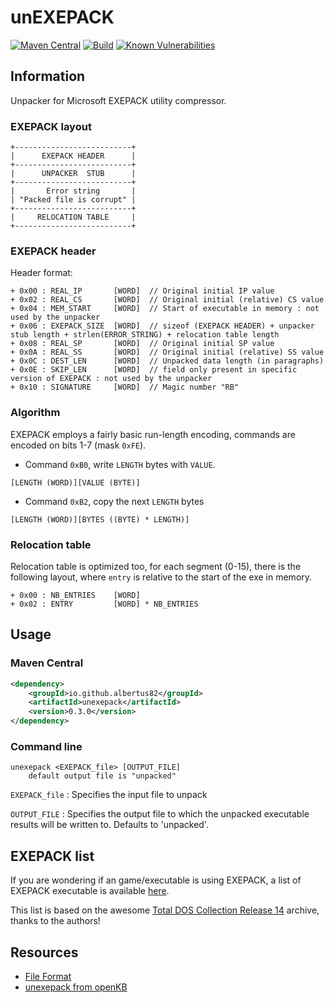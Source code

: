 unEXEPACK
=========

[![Maven Central](https://img.shields.io/maven-central/v/io.github.albertus82/unexepack)](https://mvnrepository.com/artifact/io.github.albertus82/unexepack)
[![Build](https://github.com/albertus82/unEXEPACK/actions/workflows/build.yml/badge.svg)](https://github.com/albertus82/unEXEPACK/actions)
[![Known Vulnerabilities](https://snyk.io/test/github/albertus82/unEXEPACK/badge.svg?targetFile=pom.xml)](https://snyk.io/test/github/albertus82/unEXEPACK?targetFile=pom.xml)

## Information

Unpacker for Microsoft EXEPACK utility compressor.

### EXEPACK layout

```
+--------------------------+
|      EXEPACK HEADER      |
+--------------------------+
|      UNPACKER  STUB      |
+--------------------------+
|       Error string       |
| "Packed file is corrupt" |
+--------------------------+
|     RELOCATION TABLE     |
+--------------------------+
```

### EXEPACK header

Header format:

```
+ 0x00 : REAL_IP       [WORD]  // Original initial IP value
+ 0x02 : REAL_CS       [WORD]  // Original initial (relative) CS value
+ 0x04 : MEM_START     [WORD]  // Start of executable in memory : not used by the unpacker
+ 0x06 : EXEPACK_SIZE  [WORD]  // sizeof (EXEPACK HEADER) + unpacker stub length + strlen(ERROR_STRING) + relocation table length
+ 0x08 : REAL_SP       [WORD]  // Original initial SP value
+ 0x0A : REAL_SS       [WORD]  // Original initial (relative) SS value
+ 0x0C : DEST_LEN      [WORD]  // Unpacked data length (in paragraphs)
+ 0x0E : SKIP_LEN      [WORD]  // field only present in specific version of EXEPACK : not used by the unpacker
+ 0x10 : SIGNATURE     [WORD]  // Magic number "RB"
```

### Algorithm

EXEPACK employs a fairly basic run-length encoding, commands are encoded on bits 1-7 (mask `0xFE`).

* Command `0xB0`, write `LENGTH` bytes with `VALUE`.

```
[LENGTH (WORD)][VALUE (BYTE)]
```

* Command `0xB2`, copy the next `LENGTH` bytes

```
[LENGTH (WORD)][BYTES ((BYTE) * LENGTH)]
```

### Relocation table

Relocation table is optimized too, for each segment (0-15), there is the following layout, where `entry` is relative to the start of the exe in memory.

```
+ 0x00 : NB_ENTRIES    [WORD]
+ 0x02 : ENTRY         [WORD] * NB_ENTRIES
```

## Usage

### Maven Central

```xml
<dependency>
    <groupId>io.github.albertus82</groupId>
    <artifactId>unexepack</artifactId>
    <version>0.3.0</version>
</dependency>
```

### Command line

```
unexepack <EXEPACK_file> [OUTPUT_FILE]
    default output file is "unpacked"
```

`EXEPACK_file` : Specifies the input file to unpack

`OUTPUT_FILE` : Specifies the output file to which the unpacked executable results will be written to. Defaults to 'unpacked'.

## EXEPACK list

If you are wondering if an game/executable is using EXEPACK, a list of EXEPACK executable is available [here](http://w4kfu.github.io/unEXEPACK/files/exepack_list.html).

This list is based on the awesome [Total DOS Collection Release 14](https://archive.org/details/Total_DOS_Collection_Release_14) archive, thanks to the authors!

## Resources

* [File Format](http://www.shikadi.net/moddingwiki/Microsoft_EXEPACK#File_Format)
* [unexepack from openKB](https://sourceforge.net/p/openkb/code/ci/master/tree/src/tools/unexepack.c)
